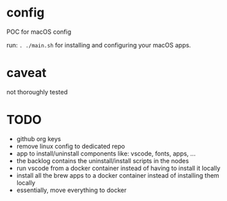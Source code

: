 # config

POC for macOS config

run: `. ./main.sh` for installing and configuring your macOS apps.

# caveat

not thoroughly tested

# TODO

- github org keys
- remove linux config to dedicated repo
- app to install/uninstall components like: vscode, fonts, apps, ...
- the backlog contains the uninstall/install scripts in the nodes
- run vscode from a docker container instead of having to install it locally
- install all the brew apps to a docker container instead of installing them locally
- essentially, move everything to docker
